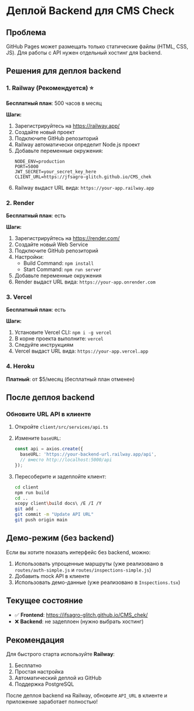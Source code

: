 # Деплой Backend для CMS Check

## Проблема
GitHub Pages может размещать только статические файлы (HTML, CSS, JS). Для работы с API нужен отдельный хостинг для backend.

## Решения для деплоя backend

### 1. Railway (Рекомендуется) ⭐
**Бесплатный план**: 500 часов в месяц

**Шаги:**
1. Зарегистрируйтесь на https://railway.app/
2. Создайте новый проект
3. Подключите GitHub репозиторий
4. Railway автоматически определит Node.js проект
5. Добавьте переменные окружения:
   ```
   NODE_ENV=production
   PORT=5000
   JWT_SECRET=your_secret_key_here
   CLIENT_URL=https://jfsagro-glitch.github.io/CMS_chek
   ```
6. Railway выдаст URL вида: `https://your-app.railway.app`

### 2. Render
**Бесплатный план**: есть

**Шаги:**
1. Зарегистрируйтесь на https://render.com/
2. Создайте новый Web Service
3. Подключите GitHub репозиторий
4. Настройки:
   - Build Command: `npm install`
   - Start Command: `npm run server`
5. Добавьте переменные окружения
6. Render выдаст URL вида: `https://your-app.onrender.com`

### 3. Vercel
**Бесплатный план**: есть

**Шаги:**
1. Установите Vercel CLI: `npm i -g vercel`
2. В корне проекта выполните: `vercel`
3. Следуйте инструкциям
4. Vercel выдаст URL вида: `https://your-app.vercel.app`

### 4. Heroku
**Платный**: от $5/месяц (бесплатный план отменен)

## После деплоя backend

### Обновите URL API в клиенте

1. Откройте `client/src/services/api.ts`
2. Измените `baseURL`:
   ```typescript
   const api = axios.create({
     baseURL: 'https://your-backend-url.railway.app/api',
     // вместо http://localhost:5000/api
   });
   ```

3. Пересоберите и задеплойте клиент:
   ```bash
   cd client
   npm run build
   cd ..
   xcopy client\build docs\ /E /I /Y
   git add .
   git commit -m "Update API URL"
   git push origin main
   ```

## Демо-режим (без backend)

Если вы хотите показать интерфейс без backend, можно:

1. Использовать упрощенные маршруты (уже реализовано в `routes/auth-simple.js` и `routes/inspections-simple.js`)
2. Добавить mock API в клиенте
3. Использовать демо-данные (уже реализовано в `Inspections.tsx`)

## Текущее состояние

- ✅ **Frontend**: https://jfsagro-glitch.github.io/CMS_chek/
- ❌ **Backend**: не задеплоен (нужно выбрать хостинг)

## Рекомендация

Для быстрого старта используйте **Railway**:
1. Бесплатно
2. Простая настройка
3. Автоматический деплой из GitHub
4. Поддержка PostgreSQL

После деплоя backend на Railway, обновите `API_URL` в клиенте и приложение заработает полностью!
